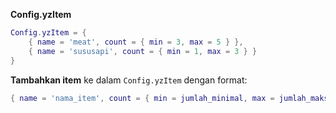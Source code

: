 
**Config.yzItem**

```lua
Config.yzItem = {
    { name = 'meat', count = { min = 3, max = 5 } },
    { name = 'sususapi', count = { min = 1, max = 3 } }
}
```

**Tambahkan item** ke dalam `Config.yzItem` dengan format:

```lua
{ name = 'nama_item', count = { min = jumlah_minimal, max = jumlah_maksimal } }
```

